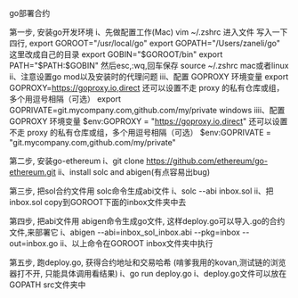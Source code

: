 go部署合约

第一步, 安装go开发环境
        i、先做配置工作(Mac)
            vim ~/.zshrc  进入文件
                      写入一下四行,
                        export GOROOT="/usr/local/go"
                        export GOPATH="/Users/zaneli/go"  这里改成自己的目录
                        export GOBIN="$GOROOT/bin"
                        export PATH="$PATH:$GOBIN"
                      然后esc,:wq,回车保存
            source ~/.zshrc
        mac或者linux
        ii、注意设置go mod以及安装时的代理问题
        iii、配置 GOPROXY 环境变量
                export GOPROXY=https://goproxy.io,direct
            还可以设置不走 proxy 的私有仓库或组，多个用逗号相隔（可选）
                export GOPRIVATE=git.mycompany.com,github.com/my/private
        windows
        iiii、配置 GOPROXY 环境变量
            $env:GOPROXY = "https://goproxy.io,direct"
            还可以设置不走 proxy 的私有仓库或组，多个用逗号相隔（可选）
            $env:GOPRIVATE = "git.mycompany.com,github.com/my/private"

第二步, 安装go-ethereum
        i、git clone https://github.com/ethereum/go-ethereum.git
        ii、install solc and abigen(有点容易出bug)

第三步, 把sol合约文件用 solc命令生成abi文件
        i、solc --abi inbox.sol 
        ii、把inbox.sol copy到GOROOT下面的inbox文件夹中去

第四步, 把abi文件用 abigen命令生成go文件, 这样deploy.go可以导入.go的合约文件,来部署它
        i、abigen --abi=inbox_sol_inbox.abi --pkg=inbox --out=inbox.go
        ii、以上命令在GOROOT inbox文件夹中执行

第五步, 跑deploy.go, 获得合约地址和交易哈希 (啃爹我用的kovan,测试链的浏览器打不开, 只能具体调用看结果)
        i、go run deploy.go
        i、deploy.go文件可以放在GOPATH src文件夹中
